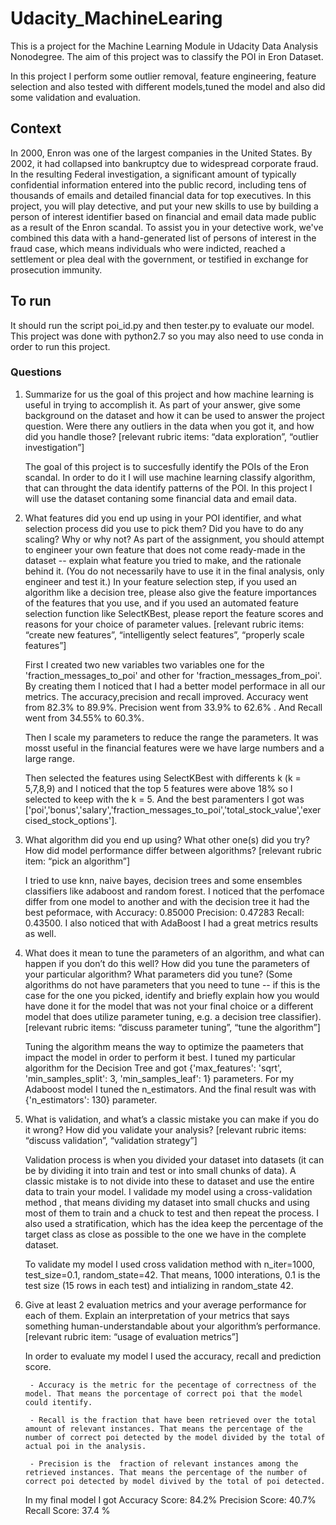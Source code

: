 # Udacity_MachineLearing

This is a project for the Machine Learning Module in Udacity Data Analysis Nonodegree. The aim of this project was to classify the POI in Eron Dataset. 

In this project I perform some outlier removal, feature engineering, feature selection and also tested with different models,tuned the model and also did some validation and evaluation.

## Context 

In 2000, Enron was one of the largest companies in the United States. By 2002, it had collapsed into bankruptcy due to widespread corporate fraud. In the resulting Federal investigation, a significant amount of typically confidential information entered into the public record, including tens of thousands of emails and detailed financial data for top executives. In this project, you will play detective, and put your new skills to use by building a person of interest identifier based on financial and email data made public as a result of the Enron scandal. To assist you in your detective work, we've combined this data with a hand-generated list of persons of interest in the fraud case, which means individuals who were indicted, reached a settlement or plea deal with the government, or testified in exchange for prosecution immunity.


## To run 

It should run the script poi_id.py and then tester.py to evaluate our model. This project was done with python2.7 so you may also need to use conda in order to run this project.

### Questions 

1. Summarize for us the goal of this project and how machine learning is useful in trying to accomplish it. As part of your answer, give some background on the dataset and how it can be used to answer the project question. Were there any outliers in the data when you got it, and how did you handle those? [relevant rubric items: “data exploration”, “outlier investigation”]

	The goal of this project is to succesfully identify the POIs of the Eron scandal. In order to do it I will use machine learning classify algorithm, that can throught the data identify patterns of the POI. In this project I will use the dataset contaning some financial data and email data.

2. What features did you end up using in your POI identifier, and what selection process did you use to pick them? Did you have to do any scaling? Why or why not? As part of the assignment, you should attempt to engineer your own feature that does not come ready-made in the dataset -- explain what feature you tried to make, and the rationale behind it. (You do not necessarily have to use it in the final analysis, only engineer and test it.) In your feature selection step, if you used an algorithm like a decision tree, please also give the feature importances of the features that you use, and if you used an automated feature selection function like SelectKBest, please report the feature scores and reasons for your choice of parameter values. [relevant rubric items: “create new features”, “intelligently select features”, “properly scale features”]

	First I created two new variables two variables one for the 'fraction_messages_to_poi' and other for 'fraction_messages_from_poi'. By creating them I noticed that I had a better model performace in all our metrics. The accuracy,precision and recall improved. Accuracy went from 82.3% to 89.9%. Precision went from 33.9% to 62.6% . And Recall went from  34.55% to 60.3%.

	Then I scale my parameters to reduce the range the parameters. It was mosst useful in the financial features were we have large numbers and a large range.  
	
	Then selected the features using SelectKBest with differents k (k = 5,7,8,9) and I noticed that the top 5 features were above 18% so I selected to keep with the k = 5. And the best paramenters I got was ['poi','bonus','salary','fraction_messages_to_poi','total_stock_value','exercised_stock_options'].


3. What algorithm did you end up using? What other one(s) did you try? How did model performance differ between algorithms? [relevant rubric item: “pick an algorithm”]

	I tried to use knn, naive bayes, decision trees and some ensembles classifiers like adaboost and random forest. I noticed that the perfomace differ from one model to another and with the decision tree it had the best peformace, with Accuracy: 0.85000	Precision: 0.47283	Recall: 0.43500. I also noticed that with AdaBoost I had a great metrics results as well.


4. What does it mean to tune the parameters of an algorithm, and what can happen if you don’t do this well? How did you tune the parameters of your particular algorithm? What parameters did you tune? (Some algorithms do not have parameters that you need to tune -- if this is the case for the one you picked, identify and briefly explain how you would have done it for the model that was not your final choice or a different model that does utilize parameter tuning, e.g. a decision tree classifier). [relevant rubric items: “discuss parameter tuning”, “tune the algorithm”]


	Tuning the algorithm means the way to optimize the paameters that impact the model in order to perform it best. I tuned my particular algorithm for the Decision Tree and got  {'max_features': 'sqrt', 'min_samples_split': 3, 'min_samples_leaf': 1} parameters. For my Adaboost model I tuned the n_estimators. And the final result was with {'n_estimators': 130} parameter.


5. What is validation, and what’s a classic mistake you can make if you do it wrong? How did you validate your analysis? [relevant rubric items: “discuss validation”, “validation strategy”]

	Validation process is when you divided your dataset into datasets (it can be by dividing it into train and test or into small chunks of data). A classic mistake is to not divide into these to dataset and use the entire data to train your model. I validade my model using a cross-validation method , that means dividing my dataset into small chucks and using most of them to train and a chuck to test and then repeat the process. I also used a stratification, which has the idea keep the percentage of the target class as close as possible to the one we have in the complete dataset.

	To validate my model I used cross validation method with n_iter=1000, test_size=0.1, random_state=42. That means, 1000 interations, 0.1 is the test size (15 rows in each test) and intializing in random_state 42.

6. Give at least 2 evaluation metrics and your average performance for each of them. Explain an interpretation of your metrics that says something human-understandable about your algorithm’s performance. [relevant rubric item: “usage of evaluation metrics”]
	
	In order to evaluate my model I used the accuracy, recall and prediction score. 
		
		- Accuracy is the metric for the pecentage of correctness of the model. That means the porcentage of correct poi that the model could itentify.

		- Recall is the fraction that have been retrieved over the total amount of relevant instances. That means the percentage of the number of correct poi detected by the model divided by the total of actual poi in the analysis.
	
		- Precision is the  fraction of relevant instances among the retrieved instances. That means the percentage of the number of correct poi detected by model divived by the total of poi detected.

	In my final model I got Accuracy Score: 84.2% Precision Score: 40.7%	Recall Score: 37.4 %

